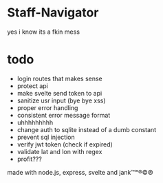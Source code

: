 # Staff-Navigator
yes i know its a fkin mess

# todo
- login routes that makes sense
- protect api
- make svelte send token to api
- sanitize usr input (bye bye xss)
- proper error handling
- consistent error message format
- uhhhhhhhhh
- change auth to sqlite instead of a dumb constant
- prevent sql injection
- verify jwt token (check if expired)
- validate lat and lon with regex
- profit???


made with node.js, express, svelte and jank™℠®©℗
